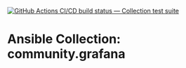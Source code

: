 [![GitHub Actions CI/CD build status — Collection test suite](https://github.com/coll-test/community.grafana/workflows/Collection%20test%20suite/badge.svg?branch=master)](https://github.com/coll-test/community.grafana/actions?query=workflow%3A%22Collection%20test%20suite%22)

Ansible Collection: community.grafana
=================================================